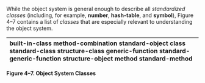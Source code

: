  

While the object system is general enough to describe all *standardized classes* (including, for example, **number**, **hash-table**, and **symbol**), Figure 4–7 contains a list of *classes* that are especially relevant to understanding the object system. 

|**built-in-class method-combination standard-object class standard-class structure-class generic-function standard-generic-function structure-object method standard-method**|
| :- |


**Figure 4–7. Object System Classes** 


